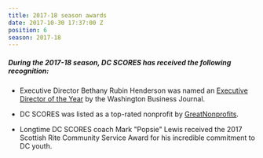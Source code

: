 ```yaml
---
title: 2017-18 season awards
date: 2017-10-30 17:37:00 Z
position: 6
season: 2017-18
---
```


##### During the **2017-18** season, DC SCORES has received the following recognition:

* Executive Director Bethany Rubin Henderson was named an [Executive Director of the Year](http://bit.ly/HendersonWBJ) by the Washington Business Journal. 

* DC SCORES was listed as a top-rated nonprofit by [GreatNonprofits](http://greatnonprofits.org/org/dc-scores).

* Longtime DC SCORES coach Mark "Popsie" Lewis received the 2017 Scottish Rite Community Service Award for his incredible commitment to DC youth.